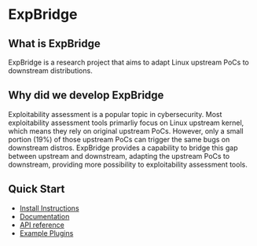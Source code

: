 # ExpBridge

## What is ExpBridge

ExpBridge is a research project that aims to adapt Linux upstream PoCs to downstream distributions.

## Why did we develop ExpBridge

Exploitability assessment is a popular topic in cybersecurity. Most exploitability assessment tools primarliy focus on Linux upstream kernel, which means they rely on original upstream PoCs. However, only a small portion (19%) of those upstream PoCs can trigger the same bugs on downstream distros. ExpBridge provides a capability to bridge this gap between upstream and downstream, adapting the upstream PoCs to downstream, providing more possibility to exploitability assessment tools.

## Quick Start
- [Install Instructions](https://github.com/plummm/ExpBridge/wiki)
- [Documentation](https://github.com/plummm/ExpBridge/wiki)
- [API reference]([API-Reference](https://github.com/plummm/ExpBridge/wiki/API-Reference))
- [Example Plugins]([https://github.com/plummm/ExpBridge/wiki](https://github.com/plummm/ExpBridge/wiki/Plugins)https://github.com/plummm/ExpBridge/wiki/Plugins)
